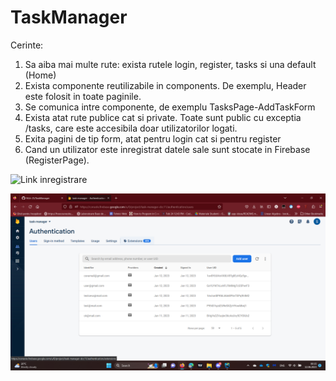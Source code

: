 # TaskManager

Cerinte:
1) Sa aiba mai multe rute: exista rutele login, register, tasks si una default (Home)
2) Exista componente reutilizabile in components. De exemplu, Header este folosit in toate paginile.
3) Se comunica intre componente, de exemplu TasksPage-AddTaskForm
4) Exista atat rute publice cat si private. Toate sunt public cu exceptia /tasks, care este accesibila doar utilizatorilor logati.
5) Exita pagini de tip form, atat pentru login cat si pentru register
6) Cand un utilizator este inregistrat datele sale sunt stocate in Firebase (RegisterPage).

![Link inregistrare]([https://youtu.be/kqqc3FMkuos](https://youtu.be/kqqc3FMkuos))

![Firebase](Firebase.png)
